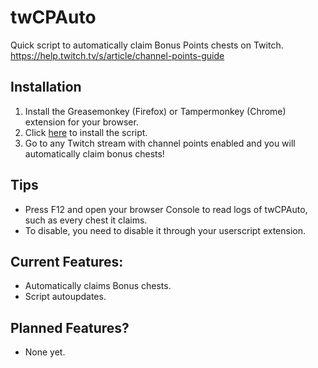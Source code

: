 # twCPAuto
Quick script to automatically claim Bonus Points chests on Twitch. 
https://help.twitch.tv/s/article/channel-points-guide

## Installation
1. Install the Greasemonkey (Firefox) or Tampermonkey (Chrome) extension for your browser.
2. Click [here](https://github.com/Evanito/twCPAuto/raw/master/twCPAuto.user.js) to install the script.
3. Go to any Twitch stream with channel points enabled and you will automatically claim bonus chests!

## Tips
- Press F12 and open your browser Console to read logs of twCPAuto, such as every chest it claims.
- To disable, you need to disable it through your userscript extension.

## Current Features:
- Automatically claims Bonus chests.
- Script autoupdates.

## Planned Features?
- None yet.
